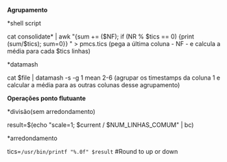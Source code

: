 **Agrupamento**

*shell script

cat consolidate* | awk  "{sum += (\$NF); if (NR % $tics == 0) {print (sum/$tics); sum=0}} " > pmcs.tics (pega a última coluna - NF - e calcula a média para cada $tics linhas)

*datamash

cat $file | datamash -s -g 1 mean 2-6 (agrupar os timestamps da coluna 1 e calcular a média para as outras colunas desse agrupamento)

**Operações ponto flutuante**

*divisão(sem arredondamento)

result=$(echo "scale=1; $current / $NUM_LINHAS_COMUM" | bc)

*arredondamento

tics=`/usr/bin/printf "%.0f" $result` #Round to up or down
